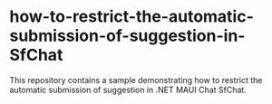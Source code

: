 # how-to-restrict-the-automatic-submission-of-suggestion-in-SfChat
This repository contains a sample demonstrating how to restrict the automatic submission of suggestion in .NET MAUI Chat SfChat.
